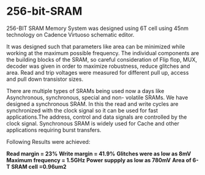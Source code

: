 # 256-bit-SRAM
256-BIT SRAM Memory System was designed using 6T cell using 45nm technology on Cadence Virtuoso schematic editor.

It was designed such that parameters like area can be minimized while working at the maximum possible frequency. 
The individual components are the building blocks of the SRAM, so careful consideration of Flip flop, MUX, decoder 
was given in order to maximize robustness, reduce glitches and area. 
Read and trip voltages were measured for different pull up, access and pull down transistor sizes. 

There are multiple types of SRAMs being used now a days like Asynchronous, synchronous, special and non- volatile SRAMs. 
We have designed a synchronous SRAM. In this the read and write cycles are synchronized with the clock signal so it can
be used for fast applications.The address, control and data signals are controlled by the clock signal. 
Synchronous SRAM is widely used for Cache and other applications requiring burst transfers.

Following Results were achieved:

**Read margin = 23%**
**Write margin = 41.9%**
**Glitches were as low as 8mV**
**Maximum frequency = 1.5GHz** 
**Power suppply as low as 780mV**
**Area of 6-T SRAM cell =0.96um2**
